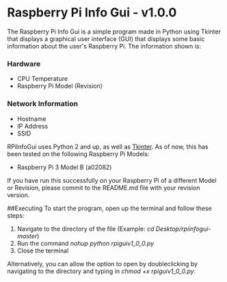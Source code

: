 # Raspberry Pi Info Gui - v1.0.0
The Raspberry Pi Info Gui is a simple program made in Python using Tkinter that displays a graphical user interface (GUI) that displays some basic information about the user's Raspberry Pi. The information shown is:
### Hardware
- CPU Temperature
- Raspberry Pi Model (Revision)
### Network Information
- Hostname
- IP Address
- SSID

RPiInfoGui uses Python 2 and up, as well as [Tkinter](https://wiki.python.org/moin/TkInter). As of now, this has been tested on the following Raspberry Pi Models:

- Raspberry Pi 3 Model B (a02082)

If you have run this successfully on your Raspberry Pi of a different Model or Revision, please commit to the README.md file with your revision version.


##Executing
To start the program, open up the terminal and follow these steps:

1. Navigate to the directory of the file (Example: *cd Desktop/rpiinfogui-master*)
2. Run the command *nohup python rpiguiv1_0_0.py*
3. Close the terminal

Alternatively, you can allow the option to open by doubleclicking by navigating to the directory and typing in *chmod +x rpiguiv1_0_0.py*.

